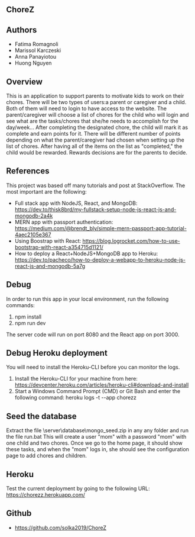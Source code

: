 ## ChoreZ

## Authors 

- Fatima Romagnoli
- Marissol Karczeski
- Anna Panayiotou
- Huong Nguyen

## Overview

This is an application to support parents to motivate kids to work on their chores. There will be two types of users:a parent or caregiver and a child. Both of them will need to login to have access to the website. The parent/caregiver will choose a list of chores for the child who will login and see what are the tasks/chores that she/he needs to accomplish for the day/week... 
After completing the designated chore, the child will mark it as complete and earn points for it. There will be different number of points depending on what the parent/caregiver had chosen when setting up the list of chores. After having all of the items on the list as "completed," the child would be rewarded. Rewards decisions are for the parents to decide. 

## References

This project was based off many tutorials and post at StackOverflow.
The most important are the following:
- Full stack app with NodeJS, React, and MongoDB: https://dev.to/thisk8brd/my-fullstack-setup-node-js-react-js-and-mongodb-2a4k
- MERN app with passport authentication: https://medium.com/@brendt_bly/simple-mern-passport-app-tutorial-4aec2105e367
- Using Boostrap with React: https://blog.logrocket.com/how-to-use-bootstrap-with-react-a354715d1121/
- How to deploy a React+NodeJS+MongoDB app to Heroku: https://dev.to/pacheco/how-to-deploy-a-webapp-to-heroku-node-js-react-js-and-mongodb-5a7g 


## Debug 

In order to run this app in your local environment, run the following commands:
1) npm install
2) npm run dev

The server code will run on port 8080 and the React app on port 3000.

## Debug Heroku deployment

You will need to install the Heroku-CLI before you can monitor the logs.
1) Install the Heroku-CLI for your machine from here: https://devcenter.heroku.com/articles/heroku-cli#download-and-install
2) Start a Windows Command Prompt (CMD) or Git Bash and enter the following command: heroku logs -t --app chorezz

## Seed the database

Extract the file \server\database\mongo_seed.zip in any any folder and run the file run.bat
This will create a user "mom" with a password "mom" with one child and two chores.
Once we go to the home page, it should show these tasks, and when the "mom" logs in, she should
see the configuration page to add chores and children.

## Heroku

Test the current deployment by going to the following URL:
https://chorezz.herokuapp.com/


## Github

- https://github.com/solka2019/ChoreZ